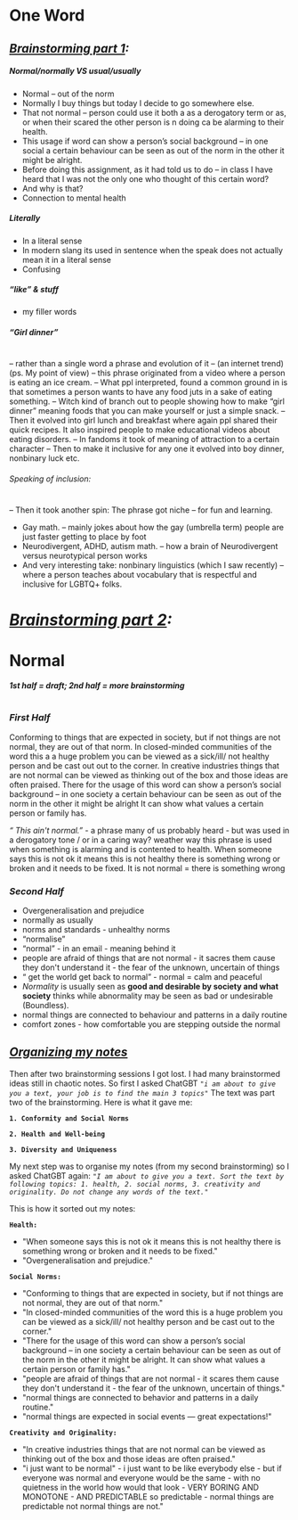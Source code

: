 # **One Word** 

## <ins>***Brainstorming part 1</ins>:***
##### **Normal**/*normally* ***VS*** **usual**/*usually*
- Normal – out of the norm
- Normally I buy things but today I decide to go somewhere else.
- That not normal – person could use it both a as a derogatory term or as, or when their scared the other person is n doing ca be alarming to their health.
- This usage if word can show a person’s social background – in one social a certain behaviour can be seen as out of the norm in the other it might be alright.
- Before doing this assignment, as it had told us to do – in class I have heard that I was not the only one who thought of this certain word?
- And why is that?
- Connection to mental health

##### **Literally**
-	In a literal sense
- In modern slang its used in sentence when the speak does not actually mean it in a literal sense
- Confusing

##### **“like” & stuff** 
- my filler words

##### ***“Girl dinner”***
#
– rather than a single word a phrase and evolution of it – (an internet trend) (ps. My point of view)
– this phrase originated from a video where a person is eating an ice cream. 
– What ppl interpreted, found a common ground in is that sometimes a person wants to have any food juts in a sake of eating something.
– 	Witch kind of branch out to people showing how to make “girl dinner” meaning foods that you can make yourself or just a simple snack.
– Then it evolved into girl lunch and breakfast where again ppl shared their quick recipes. It also inspired people to make educational videos about eating disorders.
– In fandoms it took of meaning of attraction to a certain character 
– Then to make it inclusive for any one it evolved into boy dinner, nonbinary luck etc.

###### *Speaking of inclusion:*
#
– Then it took another spin: The phrase got niche – for fun and learning. 
-	Gay math. – mainly jokes about how the gay (umbrella term) people are just faster getting to place by foot
-	Neurodivergent, ADHD, autism math. – how a brain of   Neurodivergent versus neurotypical person works
-	And very interesting take: nonbinary linguistics (which I saw recently) – where a person teaches about vocabulary that is respectful and inclusive for LGBTQ+ folks.


# <ins>***Brainstorming part 2</ins>:***
 # **Normal** 
  ***1st half =  draft; 2nd half = more brainstorming***
 #
### *First Half*

Conforming to things that are expected in society, but if not things are not normal, they are out of that norm. In closed-minded communities of the word this a a huge problem you can be viewed as a sick/ill/ not healthy person and be cast out out to the corner. In creative industries things that are not normal can be viewed as thinking out of the box and those ideas are often praised. There for the usage of this word can show a person’s social background – in one society a certain behaviour can be seen as out of the norm in the other it might be alright It can show what values a certain person or family has.

*“ This ain't normal.”* - a phrase many of us probably heard - but was used in a derogatory tone / or in a caring way? weather way this phrase is used when something is alarming and is contented to health. 	When someone says this is not ok it means this is not healthy there is something wrong or broken and it needs to be fixed. It is not normal = there is something wrong

### *Second Half*

- Overgeneralisation and prejudice 
- normally as usually 
- norms and standards - unhealthy norms 
- “normalise”  
- “normal” - in an email - meaning behind it
- people are afraid of things that are not normal - it sacres them cause they don't understand it - the fear of the unknown, uncertain of things 
- “ get the world get back to normal” - normal =  calm and peaceful 
- *Normality* is usually seen as **good and desirable by society and what society** thinks while abnormality may be seen as bad or undesirable (Boundless).
- normal things are connected to behaviour and patterns in a daily routine 
- comfort zones - how comfortable you are stepping outside the normal

##   <ins>***Organizing my notes***</ins> 
Then after two brainstorming sessions I got lost. I had many brainstormed ideas still in chaotic notes.
So first I asked ChatGBT *`"i am about to give you a text, your job is to find the main 3 topics"`* The text was part two of the brainstorming. Here is what it gave me:

**`1. Conformity and Social Norms `**

**`2. Health and Well-being`**

**`3. Diversity and Uniqueness`**

My next step was to organise my notes (from my second brainstorming)  so I asked ChatGBT again:
*`"I am about to give you a text. Sort the text by following topics: 1. health, 2. social norms, 3. creativity and originality. Do not change any words of the text."`*

This is how it sorted out my notes:

**`Health:`**
- "When someone says this is not ok it means this is not healthy there is something wrong or broken and it needs to be fixed."
- "Overgeneralisation and prejudice."

**`Social Norms:`**
- "Conforming to things that are expected in society, but if not things are not normal, they are out of that norm."
- "In closed-minded communities of the word this is a huge problem you can be viewed as a sick/ill/ not healthy person and be cast out to the corner."
- "There for the usage of this word can show a person’s social background – in one society a certain behaviour can be seen as out of the norm in the other it might be alright. It can show what values a certain person or family has."
- "people are afraid of things that are not normal - it scares them cause they don't understand it - the fear of the unknown, uncertain of things."
- "normal things are connected to behavior and patterns in a daily routine."
- "normal things are expected in social events — great expectations!"

**`Creativity and Originality:`**
- "In creative industries things that are not normal can be viewed as thinking out of the box and those ideas are often praised."
- "i just want to be normal" - i just want to be like everybody else - but if everyone was normal and everyone would be the same - with no quietness in the world how would that look - VERY BORING AND MONOTONE - AND PREDICTABLE so predictable - normal things are predictable not normal things are not."











